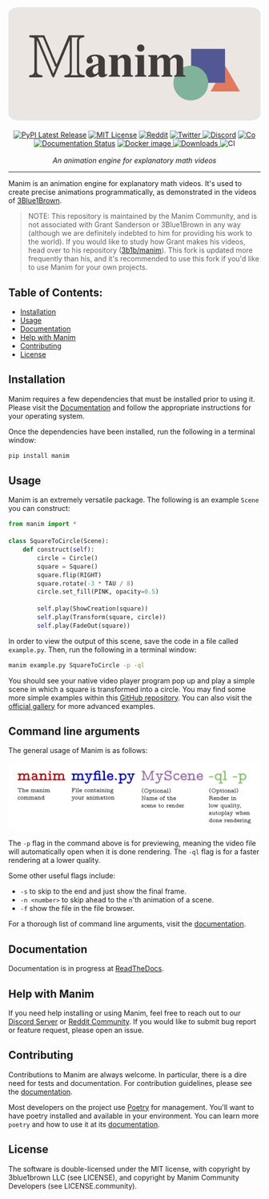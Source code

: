 <p align="center">
    <a href="https://www.manim.community/"><img src="https://raw.githubusercontent.com/ManimCommunity/manim/master/logo/cropped.png"></a>
    <br />
    <br />
    <a href="https://pypi.org/project/manim/"><img src="https://img.shields.io/pypi/v/manim.svg?style=flat&logo=pypi" alt="PyPI Latest Release"></a>
    <a href="http://choosealicense.com/licenses/mit/"><img src="https://img.shields.io/badge/license-MIT-red.svg?style=flat" alt="MIT License"></a>
    <a href="https://www.reddit.com/r/manim/"><img src="https://img.shields.io/reddit/subreddit-subscribers/manim.svg?color=orange&label=reddit&logo=reddit" alt="Reddit" href=></a>
    <a href="https://twitter.com/manim_community/"><img src="https://img.shields.io/twitter/url/https/twitter.com/cloudposse.svg?style=social&label=Follow%20%40manim_community" alt="Twitter">
    <a href="https://discord.gg/mMRrZQW"><img src="https://img.shields.io/discord/581738731934056449.svg?label=discord&color=yellow&logo=discord" alt="Discord"></a>
    <a href="https://github.com/psf/black"><img src="https://img.shields.io/badge/code%20style-black-000000.svg" alt="Co">
    <a href="https://docs.manim.community/"><img src="https://readthedocs.org/projects/manimce/badge/?version=latest" alt="Documentation Status"></a>
    <a href="https://hub.docker.com/r/manimcommunity/manim"><img src="https://img.shields.io/docker/v/manimcommunity/manim?color=%23099cec&label=docker%20image&logo=docker" alt="Docker image"> </a>
    <a href="https://pepy.tech/project/manim"><img src="https://pepy.tech/badge/manim/month?" alt="Downloads"> </a>
    <img src="https://github.com/ManimCommunity/manim/workflows/CI/badge.svg" alt="CI">
    <br />
    <br />
    <i>An animation engine for explanatory math videos</i>
</p>
<hr />


Manim is an animation engine for explanatory math videos. It's used to create precise animations programmatically, as demonstrated in the videos of [3Blue1Brown](https://www.3blue1brown.com/).

> NOTE: This repository is maintained by the Manim Community, and is not associated with Grant Sanderson or 3Blue1Brown in any way (although we are definitely indebted to him for providing his work to the world). If you would like to study how Grant makes his videos, head over to his repository ([3b1b/manim](https://github.com/3b1b/manim)). This fork is updated more frequently than his, and it's recommended to use this fork if you'd like to use Manim for your own projects.

## Table of Contents:

-  [Installation](#installation)
-  [Usage](#usage)
-  [Documentation](#documentation)
-  [Help with Manim](#help-with-manim)
-  [Contributing](#contributing)
-  [License](#license)

## Installation

Manim requires a few dependencies that must be installed prior to using it. Please visit the [Documentation](https://docs.manim.community/en/latest/installation.html) and follow the appropriate instructions for your operating system.

Once the dependencies have been installed, run the following in a terminal window:

```bash
pip install manim
```

## Usage

Manim is an extremely versatile package. The following is an example `Scene` you can construct:

```python
from manim import *

class SquareToCircle(Scene):
    def construct(self):
        circle = Circle()
        square = Square()
        square.flip(RIGHT)
        square.rotate(-3 * TAU / 8)
        circle.set_fill(PINK, opacity=0.5)

        self.play(ShowCreation(square))
        self.play(Transform(square, circle))
        self.play(FadeOut(square))
```

In order to view the output of this scene, save the code in a file called `example.py`. Then, run the following in a terminal window:

```sh
manim example.py SquareToCircle -p -ql
```

You should see your native video player program pop up and play a simple scene in which a square is transformed into a circle. You may find some more simple examples within this
[GitHub repository](master/example_scenes). You can also visit the [official gallery](https://docs.manim.community/en/latest/examples.html) for more advanced examples.

## Command line arguments

The general usage of Manim is as follows:

![manim-illustration](https://raw.githubusercontent.com/ManimCommunity/manim/master/docs/source/_static/command.png)

The `-p` flag in the command above is for previewing, meaning the video file will automatically open when it is done rendering. The `-ql` flag is for a faster rendering at a lower quality.

Some other useful flags include:

-  `-s` to skip to the end and just show the final frame.
-  `-n <number>` to skip ahead to the `n`'th animation of a scene.
-  `-f` show the file in the file browser.

For a thorough list of command line arguments, visit the [documentation](https://docs.manim.community/en/latest/tutorials/configuration.html).

## Documentation

Documentation is in progress at [ReadTheDocs](https://docs.manim.community/).

## Help with Manim

If you need help installing or using Manim, feel free to reach out to our [Discord
Server](https://discord.gg/mMRrZQW) or [Reddit Community](https://www.reddit.com/r/manim). If you would like to submit bug report or feature request, please open an issue.

## Contributing

Contributions to Manim are always welcome. In particular, there is a dire need for tests and documentation. For contribution guidelines, please see the [documentation](https://docs.manim.community/en/latest/contributing.html).

Most developers on the project use [Poetry](https://python-poetry.org/docs/) for management. You'll want to have poetry installed and available in your environment. You can learn more `poetry` and how to use it at its [documentation](https://docs.manim.community/en/latest/installation/for_dev.html).

## License

The software is double-licensed under the MIT license, with copyright by 3blue1brown LLC (see LICENSE), and copyright by Manim Community Developers (see LICENSE.community).
